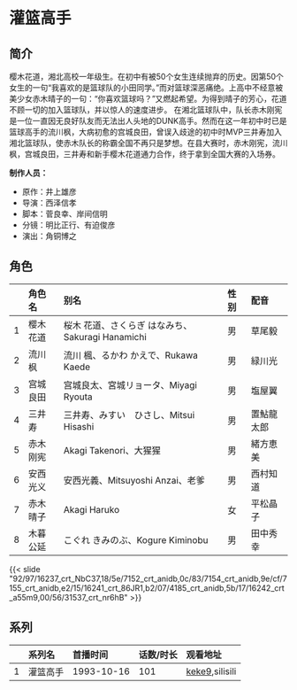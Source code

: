 # 灌篮高手


## 简介

樱木花道，湘北高校一年级生。在初中有被50个女生连续抛弃的历史。因第50个女生的一句“我喜欢的是篮球队的小田同学。”而对篮球深恶痛绝。上高中不经意被美少女赤木晴子的一句：“你喜欢篮球吗？”又燃起希望。为得到晴子的芳心，花道不顾一切的加入篮球队，并以惊人的速度进步。
在湘北篮球队中，队长赤木刚宪是一位一直因无良好队友而无法出人头地的DUNK高手。然而在这一年初中时已是篮球高手的流川枫，大病初愈的宫城良田，曾误入歧途的初中时MVP三井寿加入湘北篮球队，使赤木队长的称霸全国不再只是梦想。在县大赛时，赤木刚宪，流川枫，宫城良田，三井寿和新手樱木花道通力合作，终于拿到全国大赛的入场券。

**制作人员：**
- 原作：井上雄彦
- 导演：西泽信孝
- 脚本：菅良幸、岸间信明
- 分镜：明比正行、有迫俊彦
- 演出：角铜博之

## 角色

|     |   角色名   |   别名  | 性别 |  配音  |
|:--- |:------  |:----      |:---  |:--   |
| 1 | 樱木花道 | 桜木 花道、さくらぎ はなみち、Sakuragi Hanamichi | 男 | 草尾毅 |
| 2 | 流川枫 | 流川 楓、るかわ かえで、Rukawa Kaede | 男 | 緑川光 |
| 3 | 宫城良田 | 宫城良太、宮城リョータ、Miyagi Ryouta | 男 | 塩屋翼 |
| 4 | 三井寿 | 三井寿、みすい　ひさし、Mitsui Hisashi | 男 | 置鮎龍太郎 |
| 5 | 赤木刚宪 | Akagi Takenori、大猩猩 | 男 | 緒方恵美 |
| 6 | 安西光义 | 安西光義、Mitsuyoshi Anzai、老爹 | 男 | 西村知道 |
| 7 | 赤木晴子 | Akagi Haruko | 女 | 平松晶子 |
| 8 | 木暮公延 | こぐれ きみのぶ、Kogure Kiminobu | 男 | 田中秀幸 |

{{< slide "92/97/16237_crt_NbC37,18/5e/7152_crt_anidb,0c/83/7154_crt_anidb,9e/cf/7155_crt_anidb,e2/15/16241_crt_86JR1,b2/07/4185_crt_anidb,5b/17/16242_crt_a55m9,00/56/31537_crt_nr6hB" >}}

## 系列

|     |   系列名   |   首播时间  | 话数/时长  | 观看地址 |
|:---  |:------    |:----      |:---       |:---  |
| 1 | 灌篮高手 | 1993-10-16 | 101 | [keke9](https://www.keke9.app/search?k=灌篮高手),silisili  |

<!--

## 配乐

{{< music auto="https://y.qq.com/n/yqq/album/.html" >}}

## MAD

{{< media auto="mad/slam_dunk" >}}

-->



